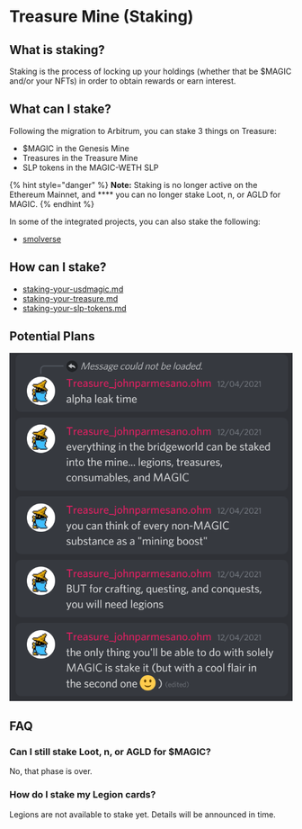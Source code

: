 # Treasure Mine (Staking)

## What is staking?

Staking is the process of locking up your holdings (whether that be $MAGIC and/or your NFTs) in order to obtain rewards or earn interest.&#x20;

## What can I stake?

Following the migration to Arbitrum, you can stake 3 things on Treasure:

* $MAGIC in the Genesis Mine
* Treasures in the Treasure Mine
* SLP tokens in the MAGIC-WETH SLP

{% hint style="danger" %}
**Note:** Staking is no longer active on the Ethereum Mainnet, and **** you can no longer stake Loot, n, or AGLD for MAGIC.&#x20;
{% endhint %}

In some of the integrated projects, you can also stake the following:

* [smolverse](../../partnerships/partnership-integrations/smolverse/ "mention")

## How can I stake?

* [staking-your-usdmagic.md](staking-your-usdmagic.md "mention")
* [staking-your-treasure.md](staking-your-treasure.md "mention")
* [staking-your-slp-tokens.md](staking-your-slp-tokens.md "mention")

## Potential Plans

![](<../../.gitbook/assets/image (6).png>)

## FAQ

### Can I still stake Loot, n, or AGLD for $MAGIC?

No, that phase is over.

### How do I stake my Legion cards?

Legions are not available to stake yet. Details will be announced in time.
